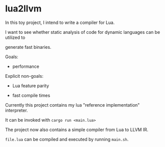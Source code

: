 lua2llvm
========

In this toy project, I intend to write a compiler for Lua.

I want to see whether static analysis of code for dynamic languages can be utilized to

generate fast binaries.


Goals:

- performance


Explicit non-goals:

- Lua feature parity

- fast compile times


Currently this project contains my lua "reference implementation" interpreter.

It can be invoked with `cargo run <main.lua>`


The project now also contains a simple compiler from Lua to LLVM IR.

`file.lua` can be compiled and executed by running `main.sh`.

